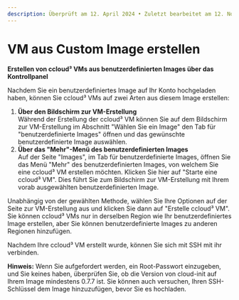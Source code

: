 ```yaml
---
description: Überprüft am 12. April 2024 • Zuletzt bearbeitet am 12. November 2024v
---
```


# VM aus Custom Image erstellen

**Erstellen von ccloud³ VMs aus benutzerdefinierten Images über das Kontrollpanel**

Nachdem Sie ein benutzerdefiniertes Image auf Ihr Konto hochgeladen haben, können Sie ccloud³ VMs auf zwei Arten aus diesem Image erstellen:

1. **Über den Bildschirm zur VM-Erstellung** \
   Während der Erstellung der ccloud³ VM können Sie auf dem Bildschirm zur VM-Erstellung im Abschnitt "Wählen Sie ein Image" den Tab für "benutzerdefinierte Images" öffnen und das gewünschte benutzerdefinierte Image auswählen.
2. **Über das "Mehr"-Menü des benutzerdefinierten Images**\
   Auf der Seite "Images", im Tab für benutzerdefinierte Images, öffnen Sie das Menü "Mehr" des benutzerdefinierten Images, von welchem Sie eine ccloud³ VM erstellen möchten. Klicken Sie hier auf "Starte eine ccloud³ VM". Dies führt Sie zum Bildschirm zur VM-Erstellung mit Ihrem vorab ausgewählten benutzerdefinierten Image.

Unabhängig von der gewählten Methode, wählen Sie Ihre Optionen auf der Seite zur VM-Erstellung aus und klicken Sie dann auf "Erstelle ccloud³ VM". Sie können ccloud³ VMs nur in derselben Region wie Ihr benutzerdefiniertes Image erstellen, aber Sie können benutzerdefinierte Images zu anderen Regionen hinzufügen.

Nachdem Ihre ccloud³ VM erstellt wurde, können Sie sich mit SSH mit ihr verbinden.

**Hinweis:** Wenn Sie aufgefordert werden, ein Root-Passwort einzugeben, und Sie keines haben, überprüfen Sie, ob die Version von cloud-init auf Ihrem Image mindestens 0.7.7 ist. Sie können auch versuchen, Ihren SSH-Schlüssel dem Image hinzuzufügen, bevor Sie es hochladen.
